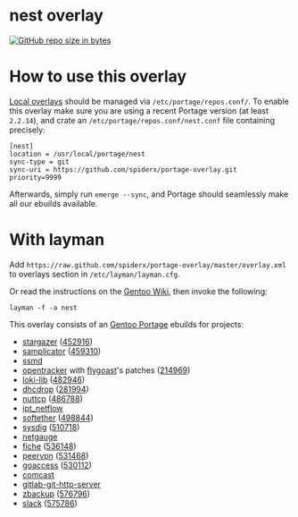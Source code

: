 # nest overlay

[![GitHub repo size in bytes](https://img.shields.io/github/repo-size/badges/shields.svg)](https://img.shields.io/github/repo-size/SpiderX/portage-overlay.svg)

# How to use this overlay

[Local overlays](https://wiki.gentoo.org/wiki/Overlay/Local_overlay) should be managed via `/etc/portage/repos.conf/`.
To enable this overlay make sure you are using a recent Portage version (at least `2.2.14`), and crate an `/etc/portage/repos.conf/nest.conf` file containing precisely:

```
[nest]
location = /usr/local/portage/nest
sync-type = git
sync-uri = https://github.com/spiderx/portage-overlay.git
priority=9999
```

Afterwards, simply run `emerge --sync`, and Portage should seamlessly make all our ebuilds available.

# With layman

Add `https://raw.github.com/spiderx/portage-overlay/master/overlay.xml` to overlays section in `/etc/layman/layman.cfg`.

Or read the instructions on the [Gentoo Wiki](http://wiki.gentoo.org/wiki/Layman#Adding_custom_overlays), then invoke the following:

    layman -f -a nest

This overlay consists of an [Gentoo Portage](http://www.gentoo.org/) ebuilds for projects:

* [stargazer](http://stg.dp.ua/) ([452916](https://bugs.gentoo.org/show_bug.cgi?id=452916))
* [samplicator](http://samplicator.googlecode.com/) ([459310](https://bugs.gentoo.org/show_bug.cgi?id=459310))
* [ssmd](https://gitorious.org/ssmd/)
* [opentracker](http://erdgeist.org/arts/software/opentracker/) with [flygoast](https://github.com/flygoast/opentracker)'s patches ([214969](https://bugs.gentoo.org/show_bug.cgi?id=214969))
* [loki-lib](http://loki-lib.sourceforge.net/) ([482946](https://bugs.gentoo.org/show_bug.cgi?id=482946))
* [dhcdrop](http://www.netpatch.ru/dhcdrop.html) ([281994](https://bugs.gentoo.org/show_bug.cgi?id=281994))
* [nuttcp](nuttcp.net/) ([486788](https://bugs.gentoo.org/show_bug.cgi?id=486788))
* [ipt_netflow](http://sourceforge.net/projects/ipt-netflow/)
* [softether](http://www.softether.org/) ([498844](https://bugs.gentoo.org/show_bug.cgi?id=498844))
* [sysdig](http://www.sysdig.org/) ([510718](https://bugs.gentoo.org/show_bug.cgi?id=510718))
* [netgauge](http://www.ookla.com/netgauge)
* [fiche](https://github.com/solusipse/fiche) ([536148](https://bugs.gentoo.org/show_bug.cgi?id=536148))
* [peervpn](http://www.peervpn.net/) ([531468](https://bugs.gentoo.org/show_bug.cgi?id=531468))
* [goaccess](http://goaccess.io/) ([530112](https://bugs.gentoo.org/show_bug.cgi?id=530112))
* [comcast](https://github.com/tylertreat/Comcast)
* [gitlab-git-http-server](https://gitlab.com/gitlab-org/gitlab-git-http-server)
* [zbackup](http://zbackup.org/) ([576796](https://bugs.gentoo.org/show_bug.cgi?id=576796))
* [slack](http://slack.com/) ([575786](https://bugs.gentoo.org/show_bug.cgi?id=575786))
